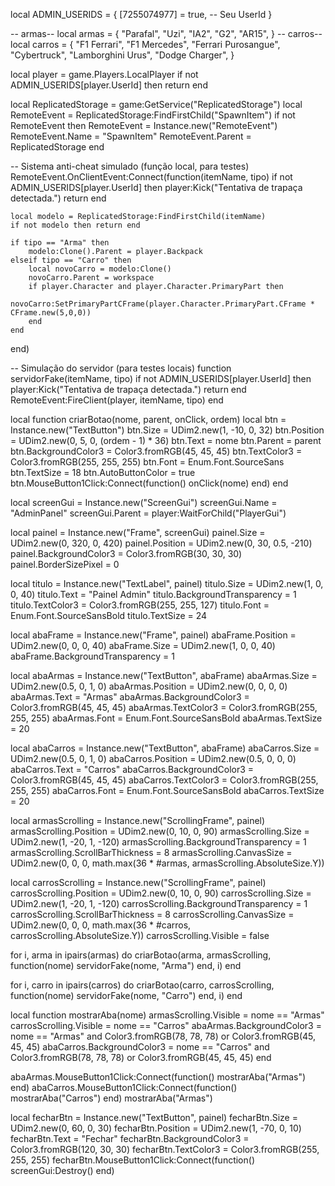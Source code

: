 local ADMIN_USERIDS = {
    [7255074977] = true, -- Seu UserId
}

-- armas--
local armas = {
    "Parafal",
    "Uzi",
    "IA2",
    "G2",
    "AR15",
}
-- carros--
local carros = {
    "F1 Ferrari",
    "F1 Mercedes",
    "Ferrari Purosangue",
    "Cybertruck",
    "Lamborghini Urus",
    "Dodge Charger",
}

local player = game.Players.LocalPlayer
if not ADMIN_USERIDS[player.UserId] then return end

local ReplicatedStorage = game:GetService("ReplicatedStorage")
local RemoteEvent = ReplicatedStorage:FindFirstChild("SpawnItem")
if not RemoteEvent then
    RemoteEvent = Instance.new("RemoteEvent")
    RemoteEvent.Name = "SpawnItem"
    RemoteEvent.Parent = ReplicatedStorage
end

-- Sistema anti-cheat simulado (função local, para testes)
RemoteEvent.OnClientEvent:Connect(function(itemName, tipo)
    if not ADMIN_USERIDS[player.UserId] then
        player:Kick("Tentativa de trapaça detectada.")
        return
    end

    local modelo = ReplicatedStorage:FindFirstChild(itemName)
    if not modelo then return end

    if tipo == "Arma" then
        modelo:Clone().Parent = player.Backpack
    elseif tipo == "Carro" then
        local novoCarro = modelo:Clone()
        novoCarro.Parent = workspace
        if player.Character and player.Character.PrimaryPart then
            novoCarro:SetPrimaryPartCFrame(player.Character.PrimaryPart.CFrame * CFrame.new(5,0,0))
        end
    end
end)

-- Simulação do servidor (para testes locais)
function servidorFake(itemName, tipo)
    if not ADMIN_USERIDS[player.UserId] then
        player:Kick("Tentativa de trapaça detectada.")
        return
    end
    RemoteEvent:FireClient(player, itemName, tipo)
end

local function criarBotao(nome, parent, onClick, ordem)
    local btn = Instance.new("TextButton")
    btn.Size = UDim2.new(1, -10, 0, 32)
    btn.Position = UDim2.new(0, 5, 0, (ordem - 1) * 36)
    btn.Text = nome
    btn.Parent = parent
    btn.BackgroundColor3 = Color3.fromRGB(45, 45, 45)
    btn.TextColor3 = Color3.fromRGB(255, 255, 255)
    btn.Font = Enum.Font.SourceSans
    btn.TextSize = 18
    btn.AutoButtonColor = true
    btn.MouseButton1Click:Connect(function() onClick(nome) end)
end

local screenGui = Instance.new("ScreenGui")
screenGui.Name = "AdminPanel"
screenGui.Parent = player:WaitForChild("PlayerGui")

local painel = Instance.new("Frame", screenGui)
painel.Size = UDim2.new(0, 320, 0, 420)
painel.Position = UDim2.new(0, 30, 0.5, -210)
painel.BackgroundColor3 = Color3.fromRGB(30, 30, 30)
painel.BorderSizePixel = 0

local titulo = Instance.new("TextLabel", painel)
titulo.Size = UDim2.new(1, 0, 0, 40)
titulo.Text = "Painel Admin"
titulo.BackgroundTransparency = 1
titulo.TextColor3 = Color3.fromRGB(255, 255, 127)
titulo.Font = Enum.Font.SourceSansBold
titulo.TextSize = 24

local abaFrame = Instance.new("Frame", painel)
abaFrame.Position = UDim2.new(0, 0, 0, 40)
abaFrame.Size = UDim2.new(1, 0, 0, 40)
abaFrame.BackgroundTransparency = 1

local abaArmas = Instance.new("TextButton", abaFrame)
abaArmas.Size = UDim2.new(0.5, 0, 1, 0)
abaArmas.Position = UDim2.new(0, 0, 0, 0)
abaArmas.Text = "Armas"
abaArmas.BackgroundColor3 = Color3.fromRGB(45, 45, 45)
abaArmas.TextColor3 = Color3.fromRGB(255, 255, 255)
abaArmas.Font = Enum.Font.SourceSansBold
abaArmas.TextSize = 20

local abaCarros = Instance.new("TextButton", abaFrame)
abaCarros.Size = UDim2.new(0.5, 0, 1, 0)
abaCarros.Position = UDim2.new(0.5, 0, 0, 0)
abaCarros.Text = "Carros"
abaCarros.BackgroundColor3 = Color3.fromRGB(45, 45, 45)
abaCarros.TextColor3 = Color3.fromRGB(255, 255, 255)
abaCarros.Font = Enum.Font.SourceSansBold
abaCarros.TextSize = 20

local armasScrolling = Instance.new("ScrollingFrame", painel)
armasScrolling.Position = UDim2.new(0, 10, 0, 90)
armasScrolling.Size = UDim2.new(1, -20, 1, -120)
armasScrolling.BackgroundTransparency = 1
armasScrolling.ScrollBarThickness = 8
armasScrolling.CanvasSize = UDim2.new(0, 0, 0, math.max(36 * #armas, armasScrolling.AbsoluteSize.Y))

local carrosScrolling = Instance.new("ScrollingFrame", painel)
carrosScrolling.Position = UDim2.new(0, 10, 0, 90)
carrosScrolling.Size = UDim2.new(1, -20, 1, -120)
carrosScrolling.BackgroundTransparency = 1
carrosScrolling.ScrollBarThickness = 8
carrosScrolling.CanvasSize = UDim2.new(0, 0, 0, math.max(36 * #carros, carrosScrolling.AbsoluteSize.Y))
carrosScrolling.Visible = false

for i, arma in ipairs(armas) do
    criarBotao(arma, armasScrolling, function(nome)
        servidorFake(nome, "Arma")
    end, i)
end

for i, carro in ipairs(carros) do
    criarBotao(carro, carrosScrolling, function(nome)
        servidorFake(nome, "Carro")
    end, i)
end

local function mostrarAba(nome)
    armasScrolling.Visible = nome == "Armas"
    carrosScrolling.Visible = nome == "Carros"
    abaArmas.BackgroundColor3 = nome == "Armas" and Color3.fromRGB(78, 78, 78) or Color3.fromRGB(45, 45, 45)
    abaCarros.BackgroundColor3 = nome == "Carros" and Color3.fromRGB(78, 78, 78) or Color3.fromRGB(45, 45, 45)
end

abaArmas.MouseButton1Click:Connect(function() mostrarAba("Armas") end)
abaCarros.MouseButton1Click:Connect(function() mostrarAba("Carros") end)
mostrarAba("Armas")

local fecharBtn = Instance.new("TextButton", painel)
fecharBtn.Size = UDim2.new(0, 60, 0, 30)
fecharBtn.Position = UDim2.new(1, -70, 0, 10)
fecharBtn.Text = "Fechar"
fecharBtn.BackgroundColor3 = Color3.fromRGB(120, 30, 30)
fecharBtn.TextColor3 = Color3.fromRGB(255, 255, 255)
fecharBtn.MouseButton1Click:Connect(function()
    screenGui:Destroy()
end)
